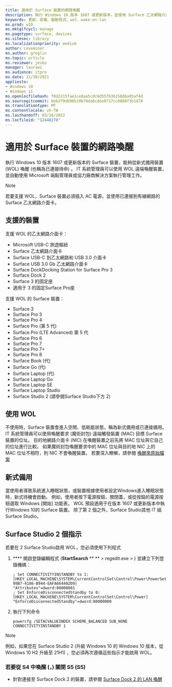 ```yaml
---
title: 適用於 Surface 裝置的網路喚醒
description: 執行 Windows 10 版本 1607 或更新版本，並使用 Surface 乙太網路介面卡連接到有線網路的 Surface 裝置，能夠從新式待機喚醒 LAN (WOL) 喚醒。
keywords: 更新、部署、驅動程式、wol、wake-on-lan
ms.prod: w10
ms.mktglfcycl: manage
ms.pagetype: surface, devices
ms.sitesec: library
ms.localizationpriority: medium
author: coveminer
ms.author: greglin
ms.topic: article
ms.reviewer: jesko
manager: laurawi
ms.audience: itpro
ms.date: 11/30/2021
appliesto:
- Windows 10
- Windows 11
ms.openlocfilehash: f0d2215fae1ce8aa5cdc6d55fb36158d6a95af4d
ms.sourcegitcommit: beb2f9db90b19b74da6cdee8717cc0888f3b1d70
ms.translationtype: MT
ms.contentlocale: zh-TW
ms.lasthandoff: 03/16/2022
ms.locfileid: "12448278"
---
```

# <a name="wake-on-lan-for-surface-devices"></a>適用於 Surface 裝置的網路喚醒 

執行 Windows 10 版本 1607 或更新版本的 Surface 裝置，能夠從新式備用裝置 (WOL) 喚醒 (也稱為已連接待命) 。 IT 系統管理員可以使用 WOL 遠端喚醒裝置，並自動使用 Microsoft 端點管理員或協力廠商解決方案執行管理工作。

>[!NOTE]
>若要支援 WOL，Surface 裝置必須插入 AC 電源，並使用已連接到有線網路的 Surface 乙太網路介面卡。

## <a name="supported-devices"></a>支援的裝置

支援 WOL 的乙太網路介面卡：

- Microsoft USB-C 旅遊樞紐
- Surface 乙太網路介面卡
- Surface USB-C 到乙太網路和 USB 3.0 介面卡
- Surface USB 3.0 Gb 乙太網路介面卡 
- Surface DockDocking Station for Surface Pro 3 
- Surface Dock 2
- Surface 3 的固定座
- 適用于 3 的固定Surface Pro座 

支援 WOL 的 Surface 裝置：

- Surface 3
- Surface Pro 3
- Surface Pro 4
- Surface Pro (第 5 代) 
- Surface Pro (LTE Advanced) 第 5 代
- Surface Pro 6
- Surface Pro 7
- Surface Pro 7+
- Surface Pro 8
- Surface Book (代) 
- Surface Go (代) 
- Surface Laptop (代) 
- Surface Laptop Go
- Surface Laptop SE
- Surface Laptop Studio
- Surface Studio 2 (請參閱Surface Studio下方 2) 


## <a name="using-wol"></a>使用 WOL 

不使用時，Surface 裝置會進入空閒、低耗能狀態，稱為新式備用或已連接備用。 IT 系統管理員可以使用喚醒要求 (魔術封包) 遠端觸發裝置 (MAC) 目標 Surface 裝置的位址。 目的地網路介面卡 (NIC) 在喚醒裝置之前先將 MAC 位址與它自己的位址進行比較。 如果魔術封包喚醒要求中的 MAC 位址與目的地 NIC 上的 MAC 位址不相符，則 NIC 不會喚醒裝置。 若要深入瞭解，請參閱 [喚醒來原始檔案](/windows-hardware/design/device-experiences/modern-standby-wake-sources)

## <a name="modern-standby"></a>新式備用

當使用者導致系統進入睡眠狀態，或裝置根據使用者設定Windows進入睡眠狀態時，新式待機會啟動。 例如，使用者按下電源按鈕、關閉蓋，或從按鈕的電源按鈕選取 Windows [開始] 功能表。 WOL 預設適用于在版本 1607 或更新版本中執行Windows 10的 Surface 裝置。 除了第 2 個之外，Surface Studio其他 IT 組Surface Studio。

## <a name="surface-studio-2-instructions"></a>Surface Studio 2 個指示

若要在 2 Surface Studio啟用 WOL，您必須使用下列程式

1. **** 開啟登錄編輯程式 (**StartSearch** ** **  > regedit.exe > ) 並建立下列登錄機碼：

   ```console
   ; Set CONNECTIVITYINSTANDBY to 1:
   [HKEY_LOCAL_MACHINE\SYSTEM\CurrentControlSet\Control\Power\PowerSettings\F15576E8-98B7-4186-B944-EAFA664402D9]
   "Attributes"=dword:00000001
   ; Set EnforceDisconnectedStandby to 0:
   [HKEY_LOCAL_MACHINE\SYSTEM\CurrentControlSet\Control\Power]
   "EnforceDisconnectedStandby"=dword:00000000
   ```

2. 執行下列命令

    ```powercfg /SETACVALUEINDEX SCHEME_BALANCED SUB_NONE CONNECTIVITYINSTANDBY 1```

> [!NOTE]
> 例如，如果您在 Surface Studio 2 (升級 Windows 10 的 Windows 10 版本，從 Windows 10 H2 升級至 21H1) ，您必須再次遵循這些指示才能啟用 WOL。


### <a name="to-wake-from-hibernation-s4-or-shutdown-s5"></a>若要從 S4 中喚醒 (，) 關閉 S5 (S5)  

- 針對連接至 Surface Dock 2 的裝置，請參閱 [Surface Dock 2 的 LAN 喚醒](wake-on-lan-surface-dock2.md)
